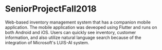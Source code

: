 # SeniorProjectFall2018

Web-based inventory management system that has a companion mobile application. The mobile application was deveoped using Flutter and runs on both Android and iOS. Users can quickly see inventory, customer information, and also utilize natural language search because of the integration of Microsoft's LUIS-AI system.
